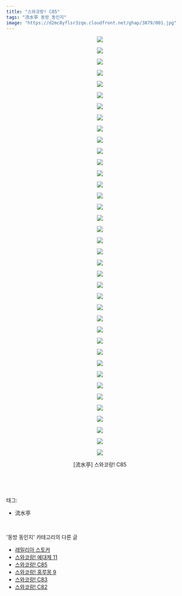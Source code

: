 ```yaml
---
title: "스와코랑! C85"
tags: "流水亭 동방_동인지"
image: "https://d2mc8yflsr3zqe.cloudfront.net/ghap/3879/001.jpg"
---
```

<div class="article">
<p style="text-align: center; clear: none; float: none;"><img src="{{ site.imgserver2 }}/ghap/3879/001.jpg"/></p>
<p style="text-align: center; clear: none; float: none;"><img src="{{ site.imgserver2 }}/ghap/3879/002.jpg"/></p>
<p style="text-align: center; clear: none; float: none;"><img src="{{ site.imgserver2 }}/ghap/3879/003.jpg"/></p>
<p style="text-align: center; clear: none; float: none;"><img src="{{ site.imgserver2 }}/ghap/3879/004.jpg"/></p>
<p style="text-align: center; clear: none; float: none;"><img src="{{ site.imgserver2 }}/ghap/3879/005.jpg"/></p>
<p style="text-align: center; clear: none; float: none;"><img src="{{ site.imgserver2 }}/ghap/3879/006.jpg"/></p>
<p style="text-align: center; clear: none; float: none;"><img src="{{ site.imgserver2 }}/ghap/3879/007.jpg"/></p>
<p style="text-align: center; clear: none; float: none;"><img src="{{ site.imgserver2 }}/ghap/3879/008.jpg"/></p>
<p style="text-align: center; clear: none; float: none;"><img src="{{ site.imgserver2 }}/ghap/3879/009.jpg"/></p>
<p style="text-align: center; clear: none; float: none;"><img src="{{ site.imgserver2 }}/ghap/3879/010.jpg"/></p>
<p style="text-align: center; clear: none; float: none;"><img src="{{ site.imgserver2 }}/ghap/3879/011.jpg"/></p>
<p style="text-align: center; clear: none; float: none;"><img src="{{ site.imgserver2 }}/ghap/3879/012.jpg"/></p>
<p style="text-align: center; clear: none; float: none;"><img src="{{ site.imgserver2 }}/ghap/3879/013.jpg"/></p>
<p style="text-align: center; clear: none; float: none;"><img src="{{ site.imgserver2 }}/ghap/3879/014.jpg"/></p>
<p style="text-align: center; clear: none; float: none;"><img src="{{ site.imgserver2 }}/ghap/3879/015.jpg"/></p>
<p style="text-align: center; clear: none; float: none;"><img src="{{ site.imgserver2 }}/ghap/3879/016.jpg"/></p>
<p style="text-align: center; clear: none; float: none;"><img src="{{ site.imgserver2 }}/ghap/3879/017.jpg"/></p>
<p style="text-align: center; clear: none; float: none;"><img src="{{ site.imgserver2 }}/ghap/3879/018.jpg"/></p>
<p style="text-align: center; clear: none; float: none;"><img src="{{ site.imgserver2 }}/ghap/3879/019.jpg"/></p>
<p style="text-align: center; clear: none; float: none;"><img src="{{ site.imgserver2 }}/ghap/3879/020.jpg"/></p>
<p style="text-align: center; clear: none; float: none;"><img src="{{ site.imgserver2 }}/ghap/3879/021.jpg"/></p>
<p style="text-align: center; clear: none; float: none;"><img src="{{ site.imgserver2 }}/ghap/3879/022.jpg"/></p>
<p style="text-align: center; clear: none; float: none;"><img src="{{ site.imgserver2 }}/ghap/3879/023.jpg"/></p>
<p style="text-align: center; clear: none; float: none;"><img src="{{ site.imgserver2 }}/ghap/3879/024.jpg"/></p>
<p style="text-align: center; clear: none; float: none;"><img src="{{ site.imgserver2 }}/ghap/3879/025.jpg"/></p>
<p style="text-align: center; clear: none; float: none;"><img src="{{ site.imgserver2 }}/ghap/3879/026.jpg"/></p>
<p style="text-align: center; clear: none; float: none;"><img src="{{ site.imgserver2 }}/ghap/3879/027.jpg"/></p>
<p style="text-align: center; clear: none; float: none;"><img src="{{ site.imgserver2 }}/ghap/3879/028.jpg"/></p>
<p style="text-align: center; clear: none; float: none;"><img src="{{ site.imgserver2 }}/ghap/3879/029.jpg"/></p>
<p style="text-align: center; clear: none; float: none;"><img src="{{ site.imgserver2 }}/ghap/3879/030.jpg"/></p>
<p style="text-align: center; clear: none; float: none;"><img src="{{ site.imgserver2 }}/ghap/3879/031.jpg"/></p>
<p style="text-align: center; clear: none; float: none;"><img src="{{ site.imgserver2 }}/ghap/3879/032.jpg"/></p>
<p style="text-align: center; clear: none; float: none;"><img src="{{ site.imgserver2 }}/ghap/3879/033.jpg"/></p>
<p style="text-align: center; clear: none; float: none;"><img src="{{ site.imgserver2 }}/ghap/3879/034.jpg"/></p>
<p style="text-align: center; clear: none; float: none;"><img src="{{ site.imgserver2 }}/ghap/3879/035.jpg"/></p>
<p style="text-align: center; clear: none; float: none;"><img src="{{ site.imgserver2 }}/ghap/3879/036.jpg"/></p>
<p style="text-align: center; clear: none; float: none;"><img src="{{ site.imgserver2 }}/ghap/3879/037.jpg"/></p>
<p style="text-align: center; clear: none; float: none;"><img src="{{ site.imgserver2 }}/ghap/3879/038.jpg"/></p>
<p style="text-align: center; clear: none; float: none;">[流水亭] 스와코랑! C85</p>
<p><br/></p>
</div><br/>
<div class="tagTrail">
<p>태그: </p>
<ul>
<li>流水亭</li>
</ul>
</div><br/>
<div class="another">
<p>'동방 동인지' 카테고리의 다른 글</p>
<ul>
<li><a href="/ghap_3884">레밀리아 스토커</a></li>
<li><a href="/ghap_3880">스와코랑! 예대제 11</a></li>
<li><a href="/ghap_3879">스와코랑! C85</a></li>
<li><a href="/ghap_3878">스와코랑! 홍루몽 9</a></li>
<li><a href="/ghap_3877">스와코랑! C83</a></li>
<li><a href="/ghap_3876">스와코랑! C82</a></li>
</ul>
</div><br/>
<div class="cb_module cb_fluid">
<div class="cb_wrt cb_profile">
</div><!-- commentList close -->
</div><br/>
